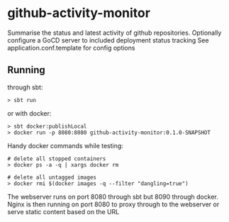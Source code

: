 # github-activity-monitor

Summarise the status and latest activity of github repositories.
Optionally configure a GoCD server to included deployment status tracking
See application.conf.template for config options

## Running

through sbt:

    > sbt run

or with docker:

    > sbt docker:publishLocal
    > docker run -p 8080:8080 github-activity-monitor:0.1.0-SNAPSHOT

Handy docker commands while testing:

    # delete all stopped containers
    > docker ps -a -q | xargs docker rm

    # delete all untagged images
    > docker rmi $(docker images -q --filter "dangling=true")
    

The webserver runs on port 8080 through sbt but 8090 through docker.
Nginx is then running on port 8080 to proxy through to the webserver or serve static content based on the URL

